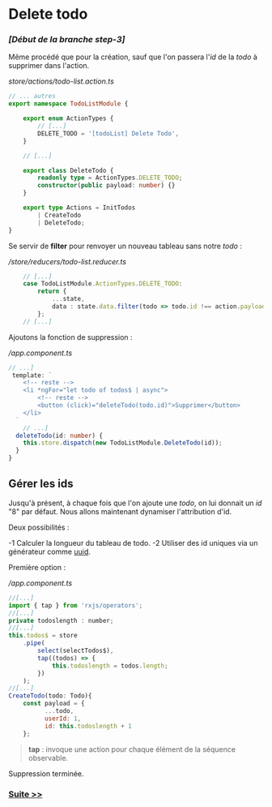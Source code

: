 
# Delete todo

### *[Début de la branche step-3]*


Même procédé que pour la création, sauf que  l'on passera l'*id* de la *todo* à supprimer dans l'action.

*store/actions/todo-list.action.ts*
```typescript
// ... autres
export namespace TodoListModule {

    export enum ActionTypes {
        // [...]
        DELETE_TODO = '[todoList] Delete Todo',
    }

	// [...]

    export class DeleteTodo {
        readonly type = ActionTypes.DELETE_TODO;
        constructor(public payload: number) {}
    }

    export type Actions = InitTodos
        | CreateTodo
        | DeleteTodo;
}
```
Se servir de **filter** pour renvoyer un nouveau tableau sans notre *todo* :

*/store/reducers/todo-list.reducer.ts*
```typescript
	// [...]
    case TodoListModule.ActionTypes.DELETE_TODO:
        return {
            ...state,
            data : state.data.filter(todo => todo.id !== action.payload)
        };
	// [...]
```
Ajoutons la fonction de suppression :

*/app.component.ts*
```typescript
// ...]
 template: `
    <!-- reste -->
	<li *ngFor="let todo of todos$ | async">
		<!-- reste -->
		<button (click)="deleteTodo(todo.id)">Supprimer</button>
	</li>
  `
    // ...]
  deleteTodo(id: number) {
    this.store.dispatch(new TodoListModule.DeleteTodo(id));
  }
}
```

## Gérer les ids

Jusqu'à présent, à chaque fois que l'on ajoute une *todo*, on lui donnait un *id* "8" par défaut. Nous allons maintenant dynamiser l'attribution d'id.

Deux possibilités : 

-1 Calculer la longueur du tableau de todo.
-2 Utiliser des id uniques via un générateur comme [uuid](https://www.npmjs.com/package/uuid).

Première option :

*/app.component.ts*
```javascript
//[...]
import { tap } from 'rxjs/operators';
//[...]
private todoslength : number;
//[...]
this.todos$ = store
	.pipe(
		select(selectTodos$),
		tap((todos) => {
			this.todoslength = todos.length;
		})
	);
//[...]
CreateTodo(todo: Todo){
	const payload = {
		  ...todo,
		  userId: 1,
		  id: this.todoslength + 1
	};
```
>**tap** : invoque une action pour chaque élément de la séquence observable.

Suppression terminée.

### [Suite >>](https://github.com/fausfore/ngrx-french-guide/blob/master/documentations/step-4.md)

<!--stackedit_data:
eyJoaXN0b3J5IjpbLTQ4MDQxNTU2NCwyMTc1Nzc1MjJdfQ==
-->